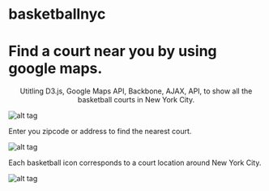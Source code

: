basketballnyc
=============

<h1>Find a court near you by using google maps.</h1>
<center> Utitling D3.js, Google Maps API, Backbone, AJAX, API, to show all the basketball courts in New York City.</center>

![alt tag](http://i.imgur.com/8M1nrmd.png)

Enter you zipcode or address to find the nearest court.

![alt tag](http://i.imgur.com/IPHyEem.png)

 Each basketball icon corresponds to a court location around New York City.

![alt tag](http://i.imgur.com/i3s8zI9.png)



